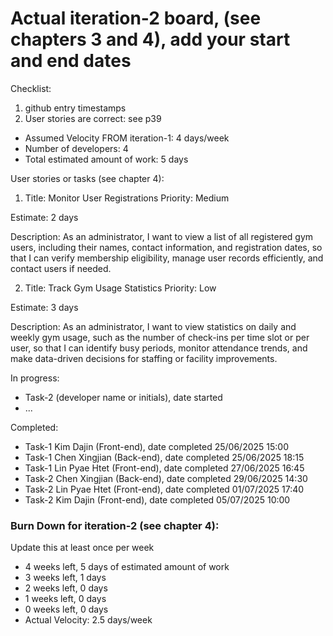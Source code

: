 # Actual iteration-2 board, (see chapters 3 and 4), add your start and end dates 

Checklist: 
1. github entry timestamps
2. User stories are correct: see p39

* Assumed Velocity FROM iteration-1: 4 days/week
* Number of developers: 4
* Total estimated amount of work: 5 days

User stories or tasks (see chapter 4):
1. Title: Monitor User Registrations
Priority: Medium

Estimate: 2 days

Description: As an administrator, I want to view a list of all registered gym users, including their names, contact information, and registration dates, so that I can verify membership eligibility, manage user records efficiently, and contact users if needed.

2. Title: Track Gym Usage Statistics
Priority: Low

Estimate: 3 days

Description: As an administrator, I want to view statistics on daily and weekly gym usage, such as the number of check-ins per time slot or per user, so that I can identify busy periods, monitor attendance trends, and make data-driven decisions for staffing or facility improvements.



In progress:
* Task-2 (developer name or initials), date started
* ...

Completed:
* Task-1 Kim Dajin (Front-end), date completed 25/06/2025 15:00
* Task-1 Chen Xingjian (Back-end), date completed 25/06/2025 18:15
* Task-1 Lin Pyae Htet (Front-end), date completed 27/06/2025 16:45
* Task-2 Chen Xingjian (Back-end), date completed 29/06/2025 14:30
* Task-2 Lin Pyae Htet (Front-end), date completed 01/07/2025 17:40
* Task-2 Kim Dajin (Front-end), date completed 05/07/2025 10:00

### Burn Down for iteration-2 (see chapter 4):
Update this at least once per week
* 4 weeks left, 5 days of estimated amount of work
* 3 weeks left, 1 days
* 2 weeks left, 0 days
* 1 weeks left, 0 days
* 0 weeks left, 0 days
* Actual Velocity: 2.5 days/week
